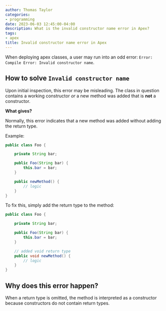 ```yaml
---
author: Thomas Taylor
categories:
- programming
date: 2023-06-03 12:45:00-04:00
description: What is the invalid constructor name error in Apex?
tags:
- apex
title: Invalid constructor name error in Apex
---
```


When deploying apex classes, a user may run into an odd error: `Error: Compile Error: Invalid constructor name`.

## How to solve `Invalid constructor name`

Upon initial inspection, this error may be misleading. The class in question contains a working constructor _or_ a new method was added that is __not__ a constructor.

**What gives?**

Normally, this error indicates that a new method was added without adding the return type.

Example:

```java
public class Foo {

    private String bar;

    public Foo(String bar) {
        this.bar = bar;
    }

    public newMethod() {
        // logic
    }
}
```

To fix this, simply add the return type to the method:

```java
public class Foo {

    private String bar;

    public Foo(String bar) {
        this.bar = bar;
    }

    // added void return type
    public void newMethod() {
        // logic
    }
}
```

## Why does this error happen?

When a return type is omitted, the method is interpreted as a constructor because constructors do not contain return types.